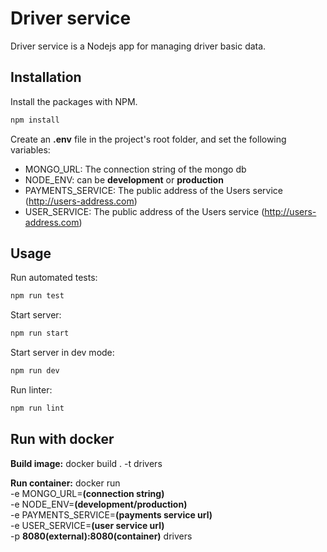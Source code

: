 # Driver service

Driver service is a Nodejs app for managing driver basic data.

## Installation

Install the packages with NPM.

```bash
npm install
```
Create an **.env** file in the project's root folder, and set the following variables:
- MONGO_URL: The connection string of the mongo db
- NODE_ENV: can be **development** or **production** 
- PAYMENTS_SERVICE: The public address of the Users service (http://users-address.com) 
- USER_SERVICE: The public address of the Users service (http://users-address.com) 

## Usage
Run automated tests:
```bash
npm run test
```

Start server:
```bash
npm run start
```

Start server in dev mode:
```bash
npm run dev
```

Run linter:
```bash
npm run lint
```

## Run with docker

**Build image:** docker build . -t drivers

**Run container:** 
docker run \
-e MONGO_URL=**(connection string)** \
-e NODE_ENV=**(development/production)** \
-e PAYMENTS_SERVICE=**(payments service url)** \
-e USER_SERVICE=**(user service url)** \
-p **8080(external):8080(container)** drivers